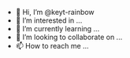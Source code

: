 - 👋 Hi, I’m @keyt-rainbow
- 👀 I’m interested in ...
- 🌱 I’m currently learning ...
- 💞️ I’m looking to collaborate on ...
- 📫 How to reach me ...

<!---
keyt-rainbow/keyt-rainbow is a ✨ special ✨ repository because its `README.md` (this file) appears on your GitHub profile.
You can click the Preview link to take a look at your changes.
--->
